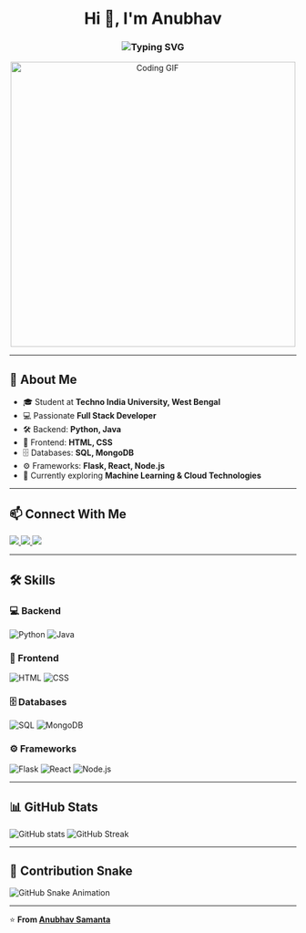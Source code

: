 <h1 align="center">Hi 👋, I'm Anubhav</h1>

<h3 align="center">
  <img src="https://readme-typing-svg.herokuapp.com?font=Fira+Code&size=22&pause=1000&color=00F7F7&center=true&vCenter=true&width=500&lines=Student+at+Techno+India+University;Full+Stack+Developer;Backend+%7C+Frontend+%7C+Database;Always+Learning+New+Things" alt="Typing SVG" />
</h3>

<p align="center">
  <img src="https://media.giphy.com/media/L1R1tvI9svkIWwpVYr/giphy.gif" alt="Coding GIF" width="500" />
</p>

---

## 🚀 About Me
- 🎓 Student at **Techno India University, West Bengal**
- 💻 Passionate **Full Stack Developer**
- 🛠 Backend: **Python, Java**
- 🎨 Frontend: **HTML, CSS**
- 🗄 Databases: **SQL, MongoDB**
- ⚙ Frameworks: **Flask, React, Node.js**
- 🌱 Currently exploring **Machine Learning & Cloud Technologies**

---

## 📫 Connect With Me
<p align="left">
  <a href="https://facebook.com/YOUR-FACEBOOK" target="_blank">
    <img src="https://img.shields.io/badge/Facebook-1877f2?style=for-the-badge&logo=facebook&logoColor=white" />
  </a>
  <a href="https://instagram.com/YOUR-INSTAGRAM" target="_blank">
    <img src="https://img.shields.io/badge/Instagram-E4405F?style=for-the-badge&logo=instagram&logoColor=white" />
  </a>
  <a href="https://linkedin.com/in/YOUR-LINKEDIN" target="_blank">
    <img src="https://img.shields.io/badge/LinkedIn-0077B5?style=for-the-badge&logo=linkedin&logoColor=white" />
  </a>
</p>

---

## 🛠 Skills
### 💻 Backend
![Python](https://img.shields.io/badge/Python-3776AB?style=for-the-badge&logo=python&logoColor=white)
![Java](https://img.shields.io/badge/Java-ED8B00?style=for-the-badge&logo=java&logoColor=white)

### 🎨 Frontend
![HTML](https://img.shields.io/badge/HTML5-E34F26?style=for-the-badge&logo=html5&logoColor=white)
![CSS](https://img.shields.io/badge/CSS3-1572B6?style=for-the-badge&logo=css3&logoColor=white)

### 🗄 Databases
![SQL](https://img.shields.io/badge/SQL-003B57?style=for-the-badge&logo=databricks&logoColor=white)
![MongoDB](https://img.shields.io/badge/MongoDB-47A248?style=for-the-badge&logo=mongodb&logoColor=white)

### ⚙ Frameworks
![Flask](https://img.shields.io/badge/Flask-000000?style=for-the-badge&logo=flask&logoColor=white)
![React](https://img.shields.io/badge/React-20232A?style=for-the-badge&logo=react&logoColor=61DAFB)
![Node.js](https://img.shields.io/badge/Node.js-339933?style=for-the-badge&logo=nodedotjs&logoColor=white)

---

## 📊 GitHub Stats
<p>
  <img src="https://github-readme-stats.vercel.app/api?username=YOUR-USERNAME&show_icons=true&theme=radical" alt="GitHub stats" />
  <img src="https://github-readme-streak-stats.herokuapp.com/?user=YOUR-USERNAME&theme=radical" alt="GitHub Streak" />
</p>

---

## 🐍 Contribution Snake
![GitHub Snake Animation](https://github.com/YOUR-USERNAME/YOUR-USERNAME/blob/output/github-contribution-grid-snake.svg)

---

⭐ **From [Anubhav Samanta](https://github.com/YOUR-USERNAME)**

